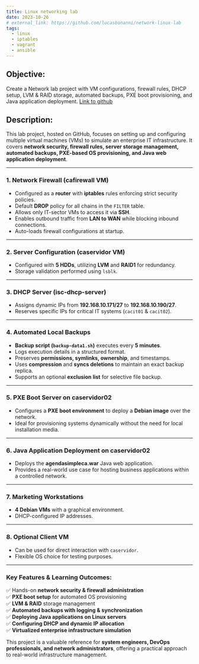 ```yaml
---
title: Linux networking lab
date: 2023-10-26
# external_link: https://github.com/lucasbonanni/network-linux-lab
tags:
  - linux
  - iptables
  - vagrant
  - ansible
---
```

## Objective:
Create a Network lab project with VM configurations, firewall rules, DHCP setup, LVM & RAID storage, automated backups, PXE boot provisioning, and Java application deployment.
[Link to github](https://github.com/lucasbonanni/network-linux-lab)

## Description: 
This lab project, hosted on GitHub, focuses on setting up and configuring multiple virtual machines (VMs) to simulate an enterprise IT infrastructure. It covers **network security, firewall rules, server storage management, automated backups, PXE-based OS provisioning, and Java web application deployment**.  

---

### **1. Network Firewall (cafirewall VM)**  
- Configured as a **router** with **iptables** rules enforcing strict security policies.  
- Default **DROP** policy for all chains in the `FILTER` table.  
- Allows only IT-sector VMs to access it via **SSH**.  
- Enables outbound traffic from **LAN to WAN** while blocking inbound connections.  
- Auto-loads firewall configurations at startup.  

---

### **2. Server Configuration (caservidor VM)**  
- Configured with **5 HDDs**, utilizing **LVM** and **RAID1** for redundancy.  
- Storage validation performed using `lsblk`.  

---

### **3. DHCP Server (isc-dhcp-server)**  
- Assigns dynamic IPs from **192.168.10.171/27** to **192.168.10.190/27**.  
- Reserves specific IPs for critical IT systems (`cacit01` & `cacit02`).  

---

### **4. Automated Local Backups**  
- **Backup script (`backup-data1.sh`)** executes every **5 minutes**.  
- Logs execution details in a structured format.  
- Preserves **permissions, symlinks, ownership**, and timestamps.  
- Uses **compression** and **syncs deletions** to maintain an exact backup replica.  
- Supports an optional **exclusion list** for selective file backup.  

---

### **5. PXE Boot Server on caservidor02**  
- Configures a **PXE boot environment** to deploy a **Debian image** over the network.  
- Ideal for provisioning systems dynamically without the need for local installation media.  

---

### **6. Java Application Deployment on caservidor02**  
- Deploys the **agendasimpleca.war** Java web application.  
- Provides a real-world use case for hosting business applications within a controlled network.  

---

### **7. Marketing Workstations**  
- **4 Debian VMs** with a graphical environment.  
- DHCP-configured IP addresses.  

---

### **8. Optional Client VM**  
- Can be used for direct interaction with `caservidor`.  
- Flexible OS choice for testing purposes.  

---

### **Key Features & Learning Outcomes:**  
✅ Hands-on **network security & firewall administration**  
✅ **PXE boot setup** for automated OS provisioning  
✅ **LVM & RAID** storage management  
✅ **Automated backups with logging & synchronization**  
✅ **Deploying Java applications on Linux servers**  
✅ **Configuring DHCP and dynamic IP allocation**  
✅ **Virtualized enterprise infrastructure simulation**  

This project is a valuable reference for **system engineers, DevOps professionals, and network administrators**, offering a practical approach to real-world infrastructure management.  
